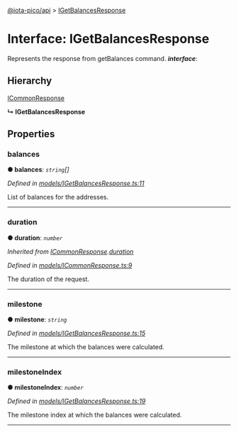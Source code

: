 [@iota-pico/api](../README.md) > [IGetBalancesResponse](../interfaces/igetbalancesresponse.md)



# Interface: IGetBalancesResponse


Represents the response from getBalances command.
*__interface__*: 


## Hierarchy


 [ICommonResponse](icommonresponse.md)

**↳ IGetBalancesResponse**








## Properties
<a id="balances"></a>

###  balances

**●  balances**:  *`string`[]* 

*Defined in [models/IGetBalancesResponse.ts:11](https://github.com/iotaeco/iota-pico-api/blob/b2263ad/src/models/IGetBalancesResponse.ts#L11)*



List of balances for the addresses.




___

<a id="duration"></a>

###  duration

**●  duration**:  *`number`* 

*Inherited from [ICommonResponse](icommonresponse.md).[duration](icommonresponse.md#duration)*

*Defined in [models/ICommonResponse.ts:9](https://github.com/iotaeco/iota-pico-api/blob/b2263ad/src/models/ICommonResponse.ts#L9)*



The duration of the request.




___

<a id="milestone"></a>

###  milestone

**●  milestone**:  *`string`* 

*Defined in [models/IGetBalancesResponse.ts:15](https://github.com/iotaeco/iota-pico-api/blob/b2263ad/src/models/IGetBalancesResponse.ts#L15)*



The milestone at which the balances were calculated.




___

<a id="milestoneindex"></a>

###  milestoneIndex

**●  milestoneIndex**:  *`number`* 

*Defined in [models/IGetBalancesResponse.ts:19](https://github.com/iotaeco/iota-pico-api/blob/b2263ad/src/models/IGetBalancesResponse.ts#L19)*



The milestone index at which the balances were calculated.




___


